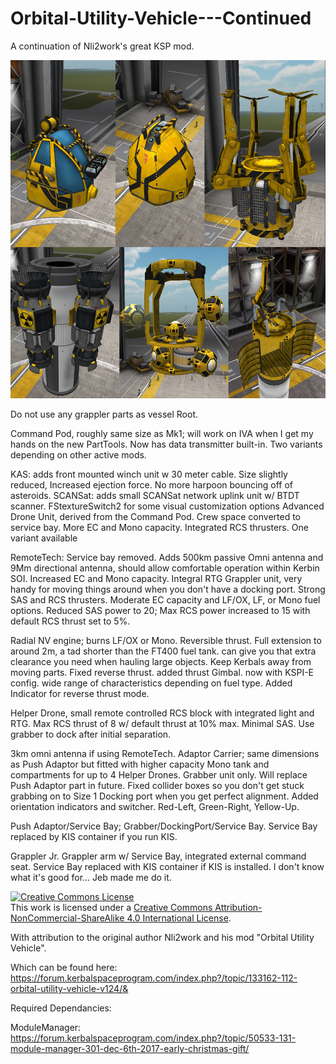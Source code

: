 # Orbital-Utility-Vehicle---Continued
A continuation of Nli2work's great KSP mod.


<img src="Images/Nli2work_oldpic.jpg">


Do not use any grappler parts as vessel Root. 

Command Pod, roughly same size as Mk1; will work on IVA when I get my hands on the new PartTools. Now has data transmitter built-in. Two variants depending on other active mods.

KAS: adds front mounted winch unit w 30 meter cable. Size slightly reduced, Increased ejection force. No more harpoon bouncing off of asteroids.
SCANSat: adds small SCANSat network uplink unit w/ BTDT scanner.
FStextureSwitch2 for some visual customization options
Advanced Drone Unit, derived from the Command Pod. Crew space converted to service bay. More EC and Mono capacity. Integrated RCS thrusters. One variant available

RemoteTech: Service bay removed. Adds 500km passive Omni antenna and 9Mm directional antenna, should allow comfortable operation within Kerbin SOI. Increased EC and Mono capacity. Integral RTG
Grappler unit, very handy for moving things around when you don't have a docking port. Strong SAS and RCS thrusters. Moderate EC capacity and LF/OX, LF,  or Mono fuel options. Reduced SAS power to 20; Max RCS power increased to 15 with default RCS thrust set to 5%.

Radial NV engine; burns LF/OX or Mono. Reversible thrust. Full extension to around 2m, a tad shorter than the FT400 fuel tank. can give you that extra clearance you need when hauling large objects. Keep Kerbals away from moving parts. Fixed reverse thrust. added thrust Gimbal. now with KSPI-E config. wide range of characteristics depending on fuel type. Added Indicator for reverse thrust mode.

Helper Drone, small remote controlled RCS block with integrated light and RTG. Max RCS thrust of 8 w/ default thrust at 10% max. Minimal SAS.  Use grabber to dock after initial separation.

3km omni antenna if using RemoteTech.
Adaptor Carrier; same dimensions as Push Adaptor but fitted with higher capacity Mono tank and compartments for up to 4 Helper Drones. Grabber unit only. Will replace Push Adaptor part in future. Fixed collider boxes so you don't get stuck grabbing on to Size 1 Docking port when you get perfect alignment. Added orientation indicators and switcher. Red-Left, Green-Right, Yellow-Up.

Push Adaptor/Service Bay; Grabber/DockingPort/Service Bay. Service Bay replaced by KIS container if you run KIS.

Grappler Jr. Grappler arm w/ Service Bay, integrated external command seat. Service Bay replaced with KIS container if KIS is installed. I don't know what it's good for... Jeb made me do it.



<a rel="license" href="http://creativecommons.org/licenses/by-nc-sa/4.0/"><img alt="Creative Commons License" style="border-width:0" src="https://i.creativecommons.org/l/by-nc-sa/4.0/88x31.png" /></a><br />This work is licensed under a <a rel="license" href="http://creativecommons.org/licenses/by-nc-sa/4.0/">Creative Commons Attribution-NonCommercial-ShareAlike 4.0 International License</a>.

With attribution to the original author Nli2work and his mod "Orbital Utility Vehicle".

Which can be found here: https://forum.kerbalspaceprogram.com/index.php?/topic/133162-112-orbital-utility-vehicle-v124/&





Required Dependancies:

ModuleManager: https://forum.kerbalspaceprogram.com/index.php?/topic/50533-131-module-manager-301-dec-6th-2017-early-christmas-gift/
